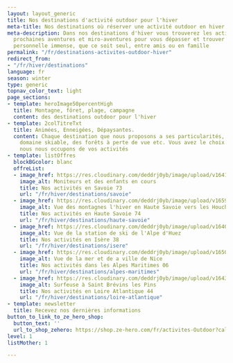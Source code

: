 ```yaml
---
layout: layout_generic
title: Nos destinations d'activité outdoor pour l'hiver
meta-title: Nos destinations où réserver une activité outdoor en hiver
meta-description: Dans nos destinations d'hiver vous trouverez les activités de vos
  prochaines aventures et miro-aventures pour vous dépasser et trouver une satisfaction
  personnelle immense, que ce soit seul, entre amis ou en famille
permalink: "/fr/destinations-activites-outdoor-hiver"
redirect_from:
- "/fr/hiver/destinations"
language: fr
season: winter
type: generic
topnav_color_text: light
page_sections:
- template: heroImage50percentHigh
  title: Montagne, fôret, plage, campagne
  content: des destinations outdoor pour l'hiver
- template: 2colTitreTxt
  title: Animées, Enneigées, Dépaysantes.
  content: Chaque destination que nous proposons a ses particularités, altitude, grand
    domaine skiable, des forêts à perte de vue etc. Vous avez le choix de la destination,
    nous nous occupons de vos activités
- template: listOffres
  blockBGcolor: blanc
  offreList:
  - image_href: https://res.cloudinary.com/deddrj0yb/image/upload/v1641825166/website/winter/A2104-190_c9ypfm.jpg
    image_alt: Moniteurs et des enfants en cours
    title: Nos activités en Savoie 73
    url: "/fr/hiver/destinations/savoie"
  - image_href: https://res.cloudinary.com/deddrj0yb/image/upload/v1659334756/website/resorts/Les%20Houches/chris-biron-JVtcrWcbj1c-unsplash.jpg
    image_alt: Vue des montagnes l'hiver en Haute Savoie vers les Houches
    title: Nos activités en Haute Savoie 74
    url: "/fr/hiver/destinations/haute-savoie"
  - image_href: https://res.cloudinary.com/deddrj0yb/image/upload/v1640266010/website/resorts/alpe%20d%27huez/Alpes_dhuez_envzu0.jpg
    image_alt: Vue de la station de ski de l'Alpe d'Huez
    title: Nos activités en Isère 38
    url: "/fr/hiver/destinations/isere"
  - image_href: https://res.cloudinary.com/deddrj0yb/image/upload/v1650013850/website/resorts/Nice/arno-smit-lndaG6uN1yw-unsplash.jpg
    image_alt: Vue de la mer et de a ville de Nice
    title: Nos activités dans les Alpes Maritimes 06
    url: "/fr/hiver/destinations/alpes-maritimes"
  - image_href: https://res.cloudinary.com/deddrj0yb/image/upload/v1643624275/website/Surf%20Atlantic/DSC_1440_ruy2qd.jpg
    image_alt: Surfeuse à Saint Brévins les Pins
    title: Nos activités en Loire Atlantique 44
    url: "/fr/hiver/destinations/loire-atlantique"
- template: newsletter
  title: Recevez nos dernières informations
button_to_link_to_ze_hero_shop:
  button_text: ''
  url_to_shop_zehero: https://shop.ze-hero.com/fr/activites-Outdoor?calessonstype=all&catypegenderlistsummer=all&calessonsactivitytype=Ski&start-date=21%2F11%2F2021
level: 1
listMother: 1

---
```

